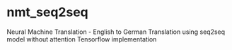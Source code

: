 # nmt_seq2seq
Neural Machine Translation - English to German Translation using seq2seq model without attention
Tensorflow implementation
